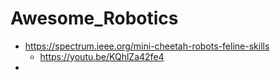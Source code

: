 # Awesome_Robotics

- https://spectrum.ieee.org/mini-cheetah-robots-feline-skills
  - https://youtu.be/KQhlZa42fe4 
- 
